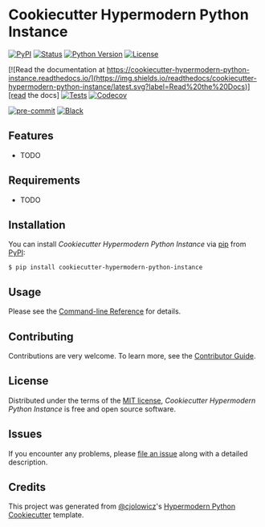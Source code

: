 # Cookiecutter Hypermodern Python Instance

[![PyPI](https://img.shields.io/pypi/v/cookiecutter-hypermodern-python-instance.svg)][pypi_]
[![Status](https://img.shields.io/pypi/status/cookiecutter-hypermodern-python-instance.svg)][status]
[![Python Version](https://img.shields.io/pypi/pyversions/cookiecutter-hypermodern-python-instance)][python version]
[![License](https://img.shields.io/pypi/l/cookiecutter-hypermodern-python-instance)][license]

[![Read the documentation at https://cookiecutter-hypermodern-python-instance.readthedocs.io/](https://img.shields.io/readthedocs/cookiecutter-hypermodern-python-instance/latest.svg?label=Read%20the%20Docs)][read the docs]
[![Tests](https://github.com/cjolowicz/cookiecutter-hypermodern-python-instance/workflows/Tests/badge.svg)][tests]
[![Codecov](https://codecov.io/gh/cjolowicz/cookiecutter-hypermodern-python-instance/branch/main/graph/badge.svg)][codecov]

[![pre-commit](https://img.shields.io/badge/pre--commit-enabled-brightgreen?logo=pre-commit&logoColor=white)][pre-commit]
[![Black](https://img.shields.io/badge/code%20style-black-000000.svg)][black]

[pypi_]: https://pypi.org/project/cookiecutter-hypermodern-python-instance/
[status]: https://pypi.org/project/cookiecutter-hypermodern-python-instance/
[python version]: https://pypi.org/project/cookiecutter-hypermodern-python-instance
[read the docs]: https://cookiecutter-hypermodern-python-instance.readthedocs.io/
[tests]: https://github.com/cjolowicz/cookiecutter-hypermodern-python-instance/actions?workflow=Tests
[codecov]: https://app.codecov.io/gh/cjolowicz/cookiecutter-hypermodern-python-instance
[pre-commit]: https://github.com/pre-commit/pre-commit
[black]: https://github.com/psf/black

## Features

- TODO

## Requirements

- TODO

## Installation

You can install _Cookiecutter Hypermodern Python Instance_ via [pip] from [PyPI]:

```console
$ pip install cookiecutter-hypermodern-python-instance
```

## Usage

Please see the [Command-line Reference] for details.

## Contributing

Contributions are very welcome.
To learn more, see the [Contributor Guide].

## License

Distributed under the terms of the [MIT license][license],
_Cookiecutter Hypermodern Python Instance_ is free and open source software.

## Issues

If you encounter any problems,
please [file an issue] along with a detailed description.

## Credits

This project was generated from [@cjolowicz]'s [Hypermodern Python Cookiecutter] template.

[@cjolowicz]: https://github.com/cjolowicz
[pypi]: https://pypi.org/
[hypermodern python cookiecutter]: https://github.com/cjolowicz/cookiecutter-hypermodern-python
[file an issue]: https://github.com/cjolowicz/cookiecutter-hypermodern-python-instance/issues
[pip]: https://pip.pypa.io/

<!-- github-only -->

[license]: https://github.com/cjolowicz/cookiecutter-hypermodern-python-instance/blob/main/LICENSE
[contributor guide]: https://github.com/cjolowicz/cookiecutter-hypermodern-python-instance/blob/main/CONTRIBUTING.md
[command-line reference]: https://cookiecutter-hypermodern-python-instance.readthedocs.io/en/latest/usage.html
